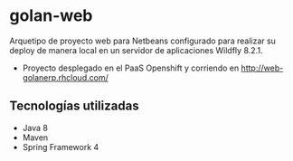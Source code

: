 # golan-web

Arquetipo de proyecto web para Netbeans configurado para realizar su deploy de manera local en un servidor de aplicaciones Wildfly 8.2.1. 

* Proyecto desplegado en el PaaS Openshift y corriendo en http://web-golanerp.rhcloud.com/

## Tecnologías utilizadas

* Java 8
* Maven
* Spring Framework 4
